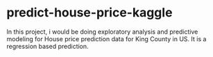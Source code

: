 # predict-house-price-kaggle
In this project, i would be doing exploratory analysis and predictive modeling for House price prediction data for King County in US.  It is a regression based prediction. 
